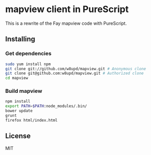 # mapview client in PureScript

This is a rewrite of the Fay mapview code with PureScript.

## Installing

### Get dependencies

```bash
sudo yum install npm
git clone git://github.com/w8upd/mapview.git # Anonymous clone
git clone git@github.com:w8upd/mapview.git # Authorized clone
cd mapview
```

### Build mapview

```bash
npm install
export PATH=$PATH:node_modules/.bin/
bower update
grunt
firefox html/index.html
```

## License

MIT